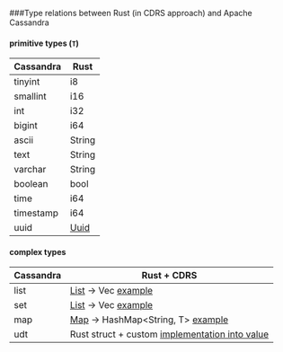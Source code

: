 ###Type relations between Rust (in CDRS approach) and Apache Cassandra

#### primitive types (`T`)

| Cassandra | Rust |
|-----------|--------------|
| tinyint | i8 |
| smallint | i16 |
| int | i32 |
| bigint | i64 |
| ascii | String |
| text | String |
| varchar | String |
| boolean | bool |
| time | i64 |
| timestamp | i64 |
| uuid | [Uuid](https://doc.rust-lang.org/uuid/uuid/struct.Uuid.html) |

#### complex types
| Cassandra | Rust + CDRS |
|-----------|-------------|
| list | [List](https://docs.rs/cdrs/1.0.0-beta.2/cdrs/types/list/struct.List.html) -> Vec<T> [example](https://github.com/AlexPikalov/cdrs/blob/master/examples/all.rs#L297) |
| set | [List](https://docs.rs/cdrs/1.0.0-beta.2/cdrs/types/list/struct.List.html) -> Vec<T> [example](https://github.com/AlexPikalov/cdrs/blob/master/examples/all.rs#L297)|
| map | [Map](https://docs.rs/cdrs/1.0.0-beta.2/cdrs/types/map/struct.Map.html) -> HashMap<String, T> [example](https://github.com/AlexPikalov/cdrs/blob/master/examples/all.rs#L350) |
| udt | Rust struct + custom [implementation into value](https://github.com/AlexPikalov/cdrs/blob/master/examples/all.rs#L467) |
